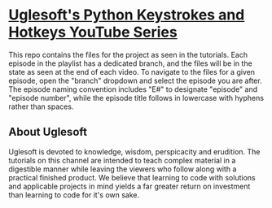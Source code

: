 <h1><a href='https://youtube.com/playlist?list=PLYrMngyd6OmT6hxpv-_CFq_JlnA7LoQiL'>Uglesoft's Python Keystrokes and Hotkeys YouTube Series</a></h1>

<p>This repo contains the files for the project as seen in the tutorials.  Each episode in the playlist has a dedicated branch, and the files will be in the state as seen at the end of each video.  To navigate to the files for a given episode, open the "branch" dropdown and select the episode you are after.  The episode naming convention includes "E#" to designate "episode" and "episode number", while the episode title follows in lowercase with hyphens rather than spaces.</p>

<h2>About Uglesoft</h2>
<p>Uglesoft is devoted to knowledge, wisdom, perspicacity and erudition.  The tutorials on this channel are intended to teach complex material in a digestible manner while leaving the viewers who follow along with a practical finished product.  We believe that learning to code with solutions and applicable projects in mind yields a far greater return on investment than learning to code for it's own sake.</p>